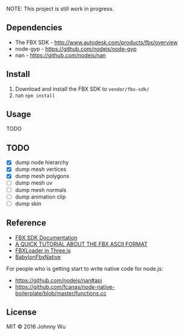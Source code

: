 NOTE: This project is still work in progress.

## Dependencies

  - The FBX SDK - http://www.autodesk.com/products/fbx/overview
  - node-gyp - https://github.com/nodejs/node-gyp
  - nan - https://github.com/nodejs/nan

## Install

  1. Download and install the FBX SDK to `vendor/fbx-sdk/`
  2. run `npm install`

## Usage

  TODO

## TODO

  - [x] dump node hierarchy
  - [x] dump mesh vertices
  - [x] dump mesh polygons
  - [ ] dump mesh uv
  - [ ] dump mesh normals
  - [ ] dump animation clip
  - [ ] dump skin

## Reference

  - [FBX SDK Documentation](http://help.autodesk.com/view/FBX/2016/ENU/)
  - [A QUICK TUTORIAL ABOUT THE FBX ASCII FORMAT](https://banexdevblog.wordpress.com/2014/06/23/a-quick-tutorial-about-the-fbx-ascii-format/)
  - [FBXLoader in Three.js](https://github.com/mrdoob/three.js/blob/dev/examples/js/loaders/FBXLoader.js)
  - [BabylonFbxNative](https://github.com/BabylonJS/Babylon.js/tree/master/Exporters/FBX/BabylonFbxNative)

For people who is getting start to write native code for node.js:

  - https://github.com/nodejs/nan#api
  - https://github.com/fcanas/node-native-boilerplate/blob/master/functions.cc

## License

MIT © 2016 Johnny Wu
